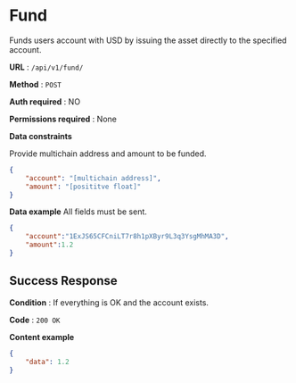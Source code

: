 # Fund

Funds users account with USD by issuing the asset
directly to the specified account.

**URL** : `/api/v1/fund/`

**Method** : `POST`

**Auth required** : NO

**Permissions required** : None

**Data constraints**

Provide multichain address and 
amount to be funded.

```json
{
    "account": "[multichain address]",
    "amount": "[posititve float]"
}
```

**Data example** All fields must be sent.

```json
{
    "account":"1ExJS65CFCniLT7r8h1pXByr9L3q3YsgMhMA3D",
    "amount":1.2
}
```

## Success Response

**Condition** : If everything is OK and the account exists.

**Code** : `200 OK`

**Content example**

```json
{
    "data": 1.2
}
```
